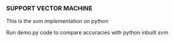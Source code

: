 ### SUPPORT VECTOR MACHINE

This is the svm implementation on python

Run demo.py code to compare accuracies with python inbuilt svm 
